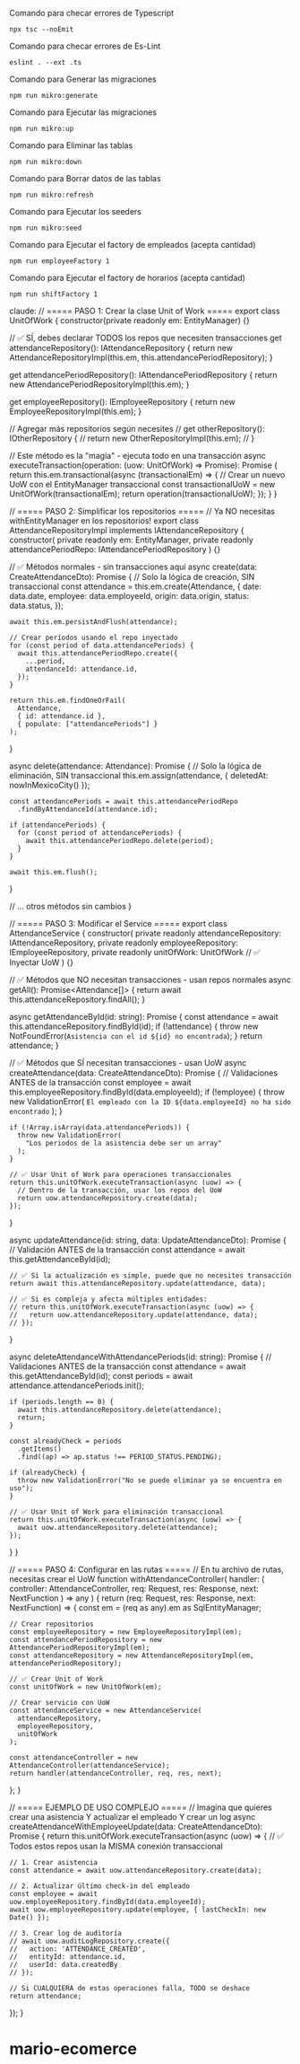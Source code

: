 Comando para checar errores de Typescript

```
npx tsc --noEmit
```

Comando para checar errores de Es-Lint

```
eslint . --ext .ts
```

Comando para Generar las migraciones

```
npm run mikro:generate
```

Comando para Ejecutar las migraciones

```
npm run mikro:up
```

Comando para Eliminar las tablas

```
npm run mikro:down
```

Comando para Borrar datos de las tablas

```
npm run mikro:refresh
```

Comando para Ejecutar los seeders

```
npm run mikro:seed
```

Comando para Ejecutar el factory de empleados (acepta cantidad)

```
npm run employeeFactory 1
```

Comando para Ejecutar el factory de horarios (acepta cantidad)

```
npm run shiftFactory 1
```

claude:
// ===== PASO 1: Crear la clase Unit of Work =====
export class UnitOfWork {
constructor(private readonly em: EntityManager) {}

// ✅ SÍ, debes declarar TODOS los repos que necesiten transacciones
get attendanceRepository(): IAttendanceRepository {
return new AttendanceRepositoryImpl(this.em, this.attendancePeriodRepository);
}

get attendancePeriodRepository(): IAttendancePeriodRepository {
return new AttendancePeriodRepositoryImpl(this.em);
}

get employeeRepository(): IEmployeeRepository {
return new EmployeeRepositoryImpl(this.em);
}

// Agregar más repositorios según necesites
// get otherRepository(): IOtherRepository {
// return new OtherRepositoryImpl(this.em);
// }

// Este método es la "magia" - ejecuta todo en una transacción
async executeTransaction<T>(operation: (uow: UnitOfWork) => Promise<T>): Promise<T> {
return this.em.transactional(async (transactionalEm) => {
// Crear un nuevo UoW con el EntityManager transaccional
const transactionalUoW = new UnitOfWork(transactionalEm);
return operation(transactionalUoW);
});
}
}

// ===== PASO 2: Simplificar los repositorios =====
// Ya NO necesitas withEntityManager en los repositorios!
export class AttendanceRepositoryImpl implements IAttendanceRepository {
constructor(
private readonly em: EntityManager,
private readonly attendancePeriodRepo: IAttendancePeriodRepository
) {}

// ✅ Métodos normales - sin transacciones aquí
async create(data: CreateAttendanceDto): Promise<Attendance> {
// Solo la lógica de creación, SIN transaccional
const attendance = this.em.create(Attendance, {
date: data.date,
employee: data.employeeId,
origin: data.origin,
status: data.status,
});

    await this.em.persistAndFlush(attendance);

    // Crear períodos usando el repo inyectado
    for (const period of data.attendancePeriods) {
      await this.attendancePeriodRepo.create({
        ...period,
        attendanceId: attendance.id,
      });
    }

    return this.em.findOneOrFail(
      Attendance,
      { id: attendance.id },
      { populate: ["attendancePeriods"] }
    );

}

async delete(attendance: Attendance): Promise<void> {
// Solo la lógica de eliminación, SIN transaccional
this.em.assign(attendance, { deletedAt: nowInMexicoCity() });

    const attendancePeriods = await this.attendancePeriodRepo
      .findByAttendanceId(attendance.id);

    if (attendancePeriods) {
      for (const period of attendancePeriods) {
        await this.attendancePeriodRepo.delete(period);
      }
    }

    await this.em.flush();

}

// ... otros métodos sin cambios
}

// ===== PASO 3: Modificar el Service =====
export class AttendanceService {
constructor(
private readonly attendanceRepository: IAttendanceRepository,
private readonly employeeRepository: IEmployeeRepository,
private readonly unitOfWork: UnitOfWork // ✅ Inyectar UoW
) {}

// ✅ Métodos que NO necesitan transacciones - usan repos normales
async getAll(): Promise<Attendance[]> {
return await this.attendanceRepository.findAll();
}

async getAttendanceById(id: string): Promise<Attendance> {
const attendance = await this.attendanceRepository.findById(id);
if (!attendance) {
throw new NotFoundError(`Asistencia con el id ${id} no encontrada`);
}
return attendance;
}

// ✅ Métodos que SÍ necesitan transacciones - usan UoW
async createAttendance(data: CreateAttendanceDto): Promise<Attendance> {
// Validaciones ANTES de la transacción
const employee = await this.employeeRepository.findById(data.employeeId);
if (!employee) {
throw new ValidationError(
`El empleado con la ID ${data.employeeId} no ha sido encontrado`
);
}

    if (!Array.isArray(data.attendancePeriods)) {
      throw new ValidationError(
        "Los periodos de la asistencia debe ser un array"
      );
    }

    // ✅ Usar Unit of Work para operaciones transaccionales
    return this.unitOfWork.executeTransaction(async (uow) => {
      // Dentro de la transacción, usar los repos del UoW
      return uow.attendanceRepository.create(data);
    });

}

async updateAttendance(id: string, data: UpdateAttendanceDto): Promise<Attendance> {
// Validación ANTES de la transacción
const attendance = await this.getAttendanceById(id);

    // ✅ Si la actualización es simple, puede que no necesites transacción
    return await this.attendanceRepository.update(attendance, data);

    // ✅ Si es compleja y afecta múltiples entidades:
    // return this.unitOfWork.executeTransaction(async (uow) => {
    //   return uow.attendanceRepository.update(attendance, data);
    // });

}

async deleteAttendanceWithAttendancePeriods(id: string): Promise<void> {
// Validaciones ANTES de la transacción
const attendance = await this.getAttendanceById(id);
const periods = await attendance.attendancePeriods.init();

    if (periods.length == 0) {
      await this.attendanceRepository.delete(attendance);
      return;
    }

    const alreadyCheck = periods
      .getItems()
      .find((ap) => ap.status !== PERIOD_STATUS.PENDING);

    if (alreadyCheck) {
      throw new ValidationError("No se puede eliminar ya se encuentra en uso");
    }

    // ✅ Usar Unit of Work para eliminación transaccional
    return this.unitOfWork.executeTransaction(async (uow) => {
      await uow.attendanceRepository.delete(attendance);
    });

}
}

// ===== PASO 4: Configurar en las rutas =====
// En tu archivo de rutas, necesitas crear el UoW
function withAttendanceController(
handler: (
controller: AttendanceController,
req: Request,
res: Response,
next: NextFunction
) => any
) {
return (req: Request, res: Response, next: NextFunction) => {
const em = (req as any).em as SqlEntityManager;

    // Crear repositorios
    const employeeRepository = new EmployeeRepositoryImpl(em);
    const attendancePeriodRepository = new AttendancePeriodRepositoryImpl(em);
    const attendanceRepository = new AttendanceRepositoryImpl(em, attendancePeriodRepository);

    // ✅ Crear Unit of Work
    const unitOfWork = new UnitOfWork(em);

    // Crear servicio con UoW
    const attendanceService = new AttendanceService(
      attendanceRepository,
      employeeRepository,
      unitOfWork
    );

    const attendanceController = new AttendanceController(attendanceService);
    return handler(attendanceController, req, res, next);

};
}

// ===== EJEMPLO DE USO COMPLEJO =====
// Imagina que quieres crear una asistencia Y actualizar el empleado Y crear un log
async createAttendanceWithEmployeeUpdate(data: CreateAttendanceDto): Promise<Attendance> {
return this.unitOfWork.executeTransaction(async (uow) => {
// ✅ Todos estos repos usan la MISMA conexión transaccional

    // 1. Crear asistencia
    const attendance = await uow.attendanceRepository.create(data);

    // 2. Actualizar último check-in del empleado
    const employee = await uow.employeeRepository.findById(data.employeeId);
    await uow.employeeRepository.update(employee, { lastCheckIn: new Date() });

    // 3. Crear log de auditoría
    // await uow.auditLogRepository.create({
    //   action: 'ATTENDANCE_CREATED',
    //   entityId: attendance.id,
    //   userId: data.createdBy
    // });

    // Si CUALQUIERA de estas operaciones falla, TODO se deshace
    return attendance;

});
}
# mario-ecomerce
